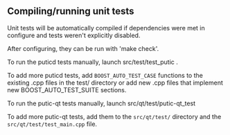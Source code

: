 Compiling/running unit tests
------------------------------------

Unit tests will be automatically compiled if dependencies were met in configure
and tests weren't explicitly disabled.

After configuring, they can be run with 'make check'.

To run the puticd tests manually, launch src/test/test_putic .

To add more puticd tests, add `BOOST_AUTO_TEST_CASE` functions to the existing
.cpp files in the test/ directory or add new .cpp files that
implement new BOOST_AUTO_TEST_SUITE sections.

To run the putic-qt tests manually, launch src/qt/test/putic-qt_test

To add more putic-qt tests, add them to the `src/qt/test/` directory and
the `src/qt/test/test_main.cpp` file.
